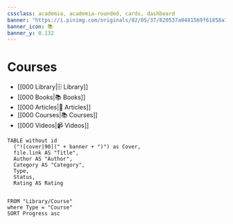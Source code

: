 ```yaml
---
cssclass: academia, academia-rounded, cards, dashboard
banner: "https://i.pinimg.com/originals/82/05/37/820537a0481569f61858a7fa00f85ec8.jpg"
banner_icon: 📚
banner_y: 0.132
---
```

# Courses
- [[000 Library|🗄️ Library]]
- [[000 Books|📚 Books]]
- [[000 Articles|📖 Articles]]
- [[000 Courses|📚 Courses]]
- [[000 Videos|📹 Videos]]

```dataview
TABLE without id 
  ("![cover|90](" + banner + ")") as Cover,
  file.link AS "Title",
  Author AS "Author",
  Category AS "Category",
  Type, 
  Status,
  Rating AS Rating

 
FROM "Library/Course"
where Type = "Course"
SORT Progress asc
```


